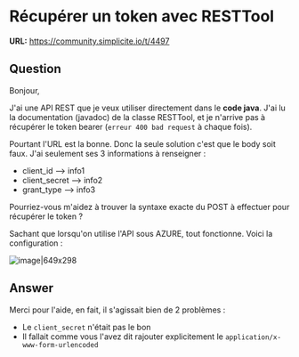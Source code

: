 # Récupérer un token avec RESTTool

**URL:** https://community.simplicite.io/t/4497

## Question
Bonjour,

J'ai une API REST que je veux utiliser directement dans le **code java**.
J'ai lu la documentation (javadoc) de la classe RESTTool, et je n'arrive pas à récupérer le token bearer (`erreur 400 bad request` à chaque fois).

Pourtant l'URL est la bonne. Donc la seule solution c'est que le body soit faux.
J'ai seulement ses 3 informations à renseigner :
* client_id --> info1
* client_secret --> info2
* grant_type --> info3

Pourriez-vous m'aidez à trouver la syntaxe exacte du POST à effectuer pour récupérer le token ?

Sachant que lorsqu'on utilise l'API sous AZURE, tout fonctionne. Voici la configuration :
  
![image|649x298](upload://8S3UyVvpDKcupmIBKBB93xQlq4W.png)

## Answer
Merci pour l'aide, en fait, il s'agissait bien de 2 problèmes :
* Le `client_secret` n'était pas le bon
* Il fallait comme vous l'avez dit rajouter explicitement le `application/x-www-form-urlencoded`
